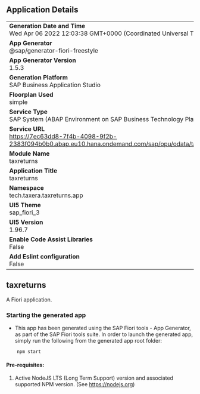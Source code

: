 ## Application Details
|               |
| ------------- |
|**Generation Date and Time**<br>Wed Apr 06 2022 12:03:38 GMT+0000 (Coordinated Universal Time)|
|**App Generator**<br>@sap/generator-fiori-freestyle|
|**App Generator Version**<br>1.5.3|
|**Generation Platform**<br>SAP Business Application Studio|
|**Floorplan Used**<br>simple|
|**Service Type**<br>SAP System (ABAP Environment on SAP Business Technology Platform)|
|**Service URL**<br>https://7ec63dd8-7f4b-4098-9f2b-2383f094b0b0.abap.eu10.hana.ondemand.com/sap/opu/odata/taxera/taxreturns_SRV_B
|**Module Name**<br>taxreturns|
|**Application Title**<br>taxreturns|
|**Namespace**<br>tech.taxera.taxreturns.app|
|**UI5 Theme**<br>sap_fiori_3|
|**UI5 Version**<br>1.96.7|
|**Enable Code Assist Libraries**<br>False|
|**Add Eslint configuration**<br>False|

## taxreturns

A Fiori application.

### Starting the generated app

-   This app has been generated using the SAP Fiori tools - App Generator, as part of the SAP Fiori tools suite.  In order to launch the generated app, simply run the following from the generated app root folder:

```
    npm start
```

#### Pre-requisites:

1. Active NodeJS LTS (Long Term Support) version and associated supported NPM version.  (See https://nodejs.org)


